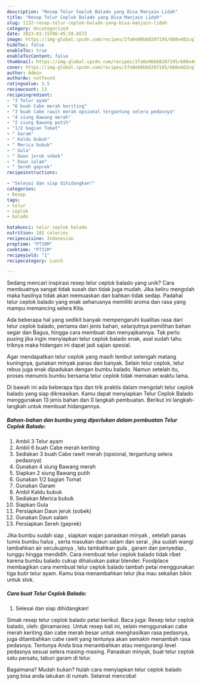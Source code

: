 ```yaml
---
description: "Resep Telur Ceplok Balado yang Bisa Manjain Lidah"
title: "Resep Telur Ceplok Balado yang Bisa Manjain Lidah"
slug: 1132-resep-telur-ceplok-balado-yang-bisa-manjain-lidah
category: Uncategorized
date: 2023-03-15T06:45:59.657Z
image: https://img-global.cpcdn.com/recipes/2fa0e96bb8207195/680x482cq70/telur-ceplok-balado-foto-resep-utama.jpg
hideToc: false
enableToc: true
enableTocContent: false
thumbnail: https://img-global.cpcdn.com/recipes/2fa0e96bb8207195/680x482cq70/telur-ceplok-balado-foto-resep-utama.jpg
cover: https://img-global.cpcdn.com/recipes/2fa0e96bb8207195/680x482cq70/telur-ceplok-balado-foto-resep-utama.jpg
author: Admin
authorAv: notfound
ratingvalue: 3.5
reviewcount: 13
recipeingredient:
- "3 Telur ayam"
- "6 buah Cabe merah keriting"
- "3 buah Cabe rawit merah opsional tergantung selera pedasnya"
- "4 siung Bawang merah"
- "2 siung Bawang putih"
- "1/2 bagian Tomat"
- " Garam"
- " Kaldu bubuk"
- " Merica bubuk"
- " Gula"
- " Daun jeruk sobek"
- " Daun salam"
- " Sereh geprek"
recipeinstructions:

- "Selesai dan siap dihidangkan!"
categories:
- Resep
tags:
- telur
- ceplok
- balado

katakunci: telur ceplok balado 
nutrition: 182 calories
recipecuisine: Indonesian
preptime: "PT38M"
cooktime: "PT31M"
recipeyield: "1"
recipecategory: Lunch

---
```





Sedang mencari inspirasi resep telur ceplok balado yang unik? Cara membuatnya sangat tidak susah dan tidak juga mudah. Jika keliru mengolah maka hasilnya tidak akan memuaskan dan bahkan tidak sedap. Padahal telur ceplok balado yang enak seharusnya memiliki aroma dan rasa yang mampu memancing selera Kita.





Ada beberapa hal yang sedikit banyak mempengaruhi kualitas rasa dari telur ceplok balado, pertama dari jenis bahan, selanjutnya pemilihan bahan segar dan Bagus, hingga cara membuat dan menyajikannya. Tak perlu pusing jika ingin menyiapkan telur ceplok balado enak,      asal sudah tahu triknya maka hidangan ini dapat jadi sajian spesial.














Agar mendapatkan telur ceplok yang masih lembut setengah matang kuningnya, gunakan minyak panas dan banyak. Selain telur ceplok, telur rebus juga enak dipadukan dengan bumbu balado. Namun setelah itu, proses menumis bumbu bersama telur ceplok tidak memakan waktu lama.






Di bawah ini ada beberapa tips dan trik praktis dalam mengolah telur ceplok balado yang siap dikreasikan. Kamu dapat menyiapkan Telur Ceplok Balado menggunakan 13 jenis bahan dan 0 langkah pembuatan. Berikut ini langkah-langkah untuk membuat hidangannya.

<!--inarticleads1-->

##### Bahan-bahan dan bumbu yang diperlukan dalam pembuatan Telur Ceplok Balado:

1. Ambil 3 Telur ayam
1. Ambil 6 buah Cabe merah keriting
1. Sediakan 3 buah Cabe rawit merah (opsional, tergantung selera pedasnya)
1. Gunakan 4 siung Bawang merah
1. Siapkan 2 siung Bawang putih
1. Gunakan 1/2 bagian Tomat
1. Gunakan  Garam
1. Ambil  Kaldu bubuk
1. Sediakan  Merica bubuk
1. Siapkan  Gula
1. Persiapkan  Daun jeruk (sobek)
1. Gunakan  Daun salam
1. Persiapkan  Sereh (geprek)


Jika bumbu sudah siap , siapkan wajan panaskan minyak , setelah panas tumis bumbu halus , serta masukan daun salam dan serai , jika sudah wangi tambahkan air secukupnya , lalu tambahkan gula , garam dan penyedap , tunggu hingga mendidih. Cara membuat telur ceplok balado tidak ribet karena bumbu balado cukup dihaluskan pakai blender. Foodplace membagikan cara membuat telur ceplok balado tambah petai menggunakan tiga butir telur ayam. Kamu bisa menambahkan telur jika mau sekalian bikin untuk stok. 

<!--inarticleads2-->

##### Cara buat Telur Ceplok Balado:


1. Selesai dan siap dihidangkan!

Simak resep telur ceplok balado petai berikut. Baca juga: Resep telur ceplok balado, oleh: @inamaniez. Untuk resep kali ini, selain menggunakan cabe merah keriting dan cabe merah besar untuk menghasilkan rasa pedasnya, juga ditambahkan cabe rawit yang tentunya akan semakin menambah rasa pedasnya. Tentunya Anda bisa menambahkan atau mengurangi level pedasnya sesuai selera masing-masing. Panaskan minyak, buat telur ceplok satu persatu, taburi garam di telur. 

Bagaimana? Mudah bukan? Itulah cara menyiapkan telur ceplok balado yang bisa anda lakukan di rumah. Selamat mencoba!
